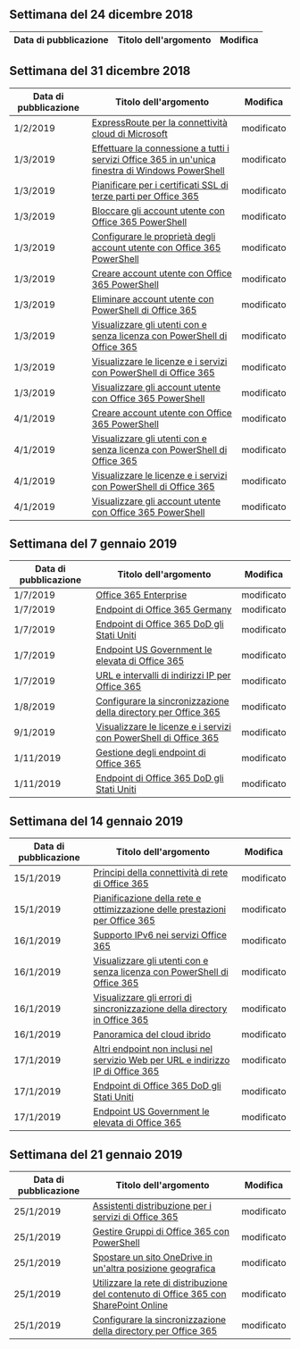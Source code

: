 <!-- This file is generated automatically each week. Changes made to this file will be overwritten.-->




## <a name="week-of-december-24-2018"></a>Settimana del 24 dicembre 2018


| Data di pubblicazione |Titolo dell'argomento | Modifica |
|------|------------|--------|


## <a name="week-of-december-31-2018"></a>Settimana del 31 dicembre 2018


| Data di pubblicazione |Titolo dell'argomento | Modifica |
|------|------------|--------|
| 1/2/2019 | [ExpressRoute per la connettività cloud di Microsoft](/Office365/Enterprise/expressroute-for-microsoft-cloud-connectivity) | modificato |
| 1/3/2019 | [Effettuare la connessione a tutti i servizi Office 365 in un'unica finestra di Windows PowerShell](/Office365/Enterprise/powershell/connect-to-all-office-365-services-in-a-single-windows-powershell-window) | modificato |
| 1/3/2019 | [Pianificare per i certificati SSL di terze parti per Office 365](/Office365/Enterprise/plan-for-third-party-ssl-certificates) | modificato |
| 1/3/2019 | [Bloccare gli account utente con Office 365 PowerShell](/Office365/Enterprise/powershell/block-user-accounts-with-office-365-powershell) | modificato |
| 1/3/2019 | [Configurare le proprietà degli account utente con Office 365 PowerShell](/Office365/Enterprise/powershell/configure-user-account-properties-with-office-365-powershell) | modificato |
| 1/3/2019 | [Creare account utente con Office 365 PowerShell](/Office365/Enterprise/powershell/create-user-accounts-with-office-365-powershell) | modificato |
| 1/3/2019 | [Eliminare account utente con PowerShell di Office 365](/Office365/Enterprise/powershell/delete-and-restore-user-accounts-with-office-365-powershell) | modificato |
| 1/3/2019 | [Visualizzare gli utenti con e senza licenza con PowerShell di Office 365](/Office365/Enterprise/powershell/view-licensed-and-unlicensed-users-with-office-365-powershell) | modificato |
| 1/3/2019 | [Visualizzare le licenze e i servizi con PowerShell di Office 365](/Office365/Enterprise/powershell/view-licenses-and-services-with-office-365-powershell) | modificato |
| 1/3/2019 | [Visualizzare gli account utente con Office 365 PowerShell](/Office365/Enterprise/powershell/view-user-accounts-with-office-365-powershell) | modificato |
| 4/1/2019 | [Creare account utente con Office 365 PowerShell](/Office365/Enterprise/powershell/create-user-accounts-with-office-365-powershell) | modificato |
| 4/1/2019 | [Visualizzare gli utenti con e senza licenza con PowerShell di Office 365](/Office365/Enterprise/powershell/view-licensed-and-unlicensed-users-with-office-365-powershell) | modificato |
| 4/1/2019 | [Visualizzare le licenze e i servizi con PowerShell di Office 365](/Office365/Enterprise/powershell/view-licenses-and-services-with-office-365-powershell) | modificato |
| 4/1/2019 | [Visualizzare gli account utente con Office 365 PowerShell](/Office365/Enterprise/powershell/view-user-accounts-with-office-365-powershell) | modificato |


## <a name="week-of-january-07-2019"></a>Settimana del 7 gennaio 2019


| Data di pubblicazione |Titolo dell'argomento | Modifica |
|------|------------|--------|
| 1/7/2019 | [Office 365 Enterprise](/Office365/Enterprise/index) | modificato |
| 1/7/2019 | [Endpoint di Office 365 Germany](/Office365/Enterprise/office-365-germany-endpoints) | modificato |
| 1/7/2019 | [Endpoint di Office 365 DoD gli Stati Uniti](/Office365/Enterprise/office-365-u-s-government-dod-endpoints) | modificato |
| 1/7/2019 | [Endpoint US Government le elevata di Office 365](/Office365/Enterprise/office-365-u-s-government-gcc-high-endpoints) | modificato |
| 1/7/2019 | [URL e intervalli di indirizzi IP per Office 365](/Office365/Enterprise/urls-and-ip-address-ranges) | modificato |
| 1/8/2019 | [Configurare la sincronizzazione della directory per Office 365](/Office365/Enterprise/set-up-directory-synchronization) | modificato |
| 9/1/2019 | [Visualizzare le licenze e i servizi con PowerShell di Office 365](/Office365/Enterprise/powershell/view-licenses-and-services-with-office-365-powershell) | modificato |
| 1/11/2019 | [Gestione degli endpoint di Office 365](/Office365/Enterprise/managing-office-365-endpoints) | modificato |
| 1/11/2019 | [Endpoint di Office 365 DoD gli Stati Uniti](/Office365/Enterprise/office-365-u-s-government-dod-endpoints) | modificato |


## <a name="week-of-january-14-2019"></a>Settimana del 14 gennaio 2019


| Data di pubblicazione |Titolo dell'argomento | Modifica |
|------|------------|--------|
| 15/1/2019 | [Principi della connettività di rete di Office 365](/Office365/Enterprise/office-365-network-connectivity-principles) | modificato |
| 15/1/2019 | [Pianificazione della rete e ottimizzazione delle prestazioni per Office 365](/Office365/Enterprise/network-planning-and-performance) | modificato |
| 16/1/2019 | [Supporto IPv6 nei servizi Office 365](/Office365/Enterprise/ipv6-support) | modificato |
| 16/1/2019 | [Visualizzare gli utenti con e senza licenza con PowerShell di Office 365](/Office365/Enterprise/powershell/view-licensed-and-unlicensed-users-with-office-365-powershell) | modificato |
| 16/1/2019 | [Visualizzare gli errori di sincronizzazione della directory in Office 365](/Office365/Enterprise/identify-directory-synchronization-errors) | modificato |
| 16/1/2019 | [Panoramica del cloud ibrido](/Office365/Enterprise/hybrid-cloud-overview) | modificato |
| 17/1/2019 | [Altri endpoint non inclusi nel servizio Web per URL e indirizzo IP di Office 365](/Office365/Enterprise/additional-office365-ip-addresses-and-urls) | modificato |
| 17/1/2019 | [Endpoint di Office 365 DoD gli Stati Uniti](/Office365/Enterprise/office-365-u-s-government-dod-endpoints) | modificato |
| 17/1/2019 | [Endpoint US Government le elevata di Office 365](/Office365/Enterprise/office-365-u-s-government-gcc-high-endpoints) | modificato |


## <a name="week-of-january-21-2019"></a>Settimana del 21 gennaio 2019


| Data di pubblicazione |Titolo dell'argomento | Modifica |
|------|------------|--------|
| 25/1/2019 | [Assistenti distribuzione per i servizi di Office 365](/Office365/Enterprise/deployment-advisors-for-office-365) | modificato |
| 25/1/2019 | [Gestire Gruppi di Office 365 con PowerShell](/Office365/Enterprise/manage-office-365-groups-with-powershell) | modificato |
| 25/1/2019 | [Spostare un sito OneDrive in un'altra posizione geografica](/Office365/Enterprise/move-onedrive-between-geo-locations) | modificato |
| 25/1/2019 | [Utilizzare la rete di distribuzione del contenuto di Office 365 con SharePoint Online](/Office365/Enterprise/use-office-365-cdn-with-spo) | modificato |
| 25/1/2019 | [Configurare la sincronizzazione della directory per Office 365](/Office365/Enterprise/set-up-directory-synchronization) | modificato |
